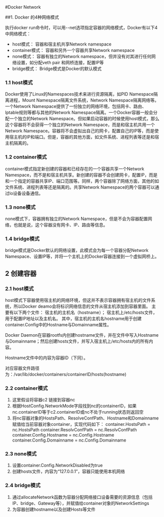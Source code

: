 #Docker Network

##1. Docker 的4种网络模式

执行docker run命令时，可以用--net选项指定容器的网络模式，Docker有以下4中网络模式：

- host模式： 容器和宿主机共享Network namespace
- container模式： 容器和另外一个容器共享Network namespace
- none模式： 容器有独立的Network namespace，但并没有对其进行任何网络设置，如分配veth pair 和网桥连接，配置IP等
- bridge模式： Bridge模式是Docker的默认模式


### 1.1	host模式
Docker使用了Linux的Namespaces技术来进行资源隔离，如PID Namespace隔离进程，Mount Namespace隔离文件系统，Network Namespace隔离网络等。一个Network Namespace提供了一份独立的网络环境，包括网卡、路由、Iptable规则等都与其他的Network Namespace隔离。一个Docker容器一般会分配一个独立的Network Namespace。但如果启动容器的时候使用host模式，那么这个容器将不会获得一个独立的Network Namespace，而是和宿主机共用一个Network Namespace。容器将不会虚拟出自己的网卡，配置自己的IP等，而是使用宿主机的IP和端口。但是，容器的其他方面，如文件系统、进程列表等还是和宿主机隔离的。

### 1.2	container模式
container模式指定新创建的容器和已经存在的一个容器共享一个Network Namespace，而不是和宿主机共享。新创建的容器不会创建网卡，配置IP，而是和一个指定的容器共享IP、端口范围等。同样，两个容器除了网络方面，其他的如文件系统、进程列表等还是隔离的。共享Network Namespace的两个容器可以通过lo设备设备通信。

### 1.3	none模式
none模式下，容器拥有独立的Network Namespace，但是不会为容器配置网络，也就是说，这个容器没有网卡、IP、路由等信息。
### 1.4	bridge模式
bridge模式是Docker默认的网络设置，此模式会为每一个容器分配Network Namespace、设置IP等，并将一个主机上的Docker容器连接到一个虚拟网桥上。
## 2 创建容器
### 2.1	host模式
host模式下容器使用宿主机的网络环境，但这并不表示容器拥有宿主机的文件系统，所以Docker deamo会将标识网络信息的文件从宿主机添加到容器里面。
主要有以下两个文件：
宿主机的主机名（hostname）；
宿主机上/etc/hosts文件，用于配置IP地址以及主机名。
其中，宿主机的主机名hostname用于创建container.Config中的Hostname与Domainname属性。

Docker Daemon在容器rootfs内创建hostname文件，并在文件中写入Hostname与Domainname；然后创建hosts文件，并写入宿主机上/etc/hosts内的所有内容。

Hostname文件中的内容为容器ID（下同）。

对应容器文件路径为：/var/lib/docker/containers/containerID/hosts(hostname)
### 2.2	container模式
1.	这里假设将容器c2 链接到容器nc
2.	根据HostConfig.NetworkMode字段找到nc的containerID，如果nc.containerID等于c2.containerID或nc不处于running状态则返回空
3.	将nc容器对象的HostsPath、ResolveConfPath、Hostname和Domainname赋值给当前容器对象container，实现代码如下：
			container.HostsPath = nc.HostsPath
			container.ResolvConfPath = nc.ResolvConfPath
			container.Config.Hostname = nc.Config.Hostname
			container.Config.Domainname = nc.Config.Domainname

### 2.3	none模式
1.	设置container.Config.NetworkDisabled为true
2.	创建hosts文件，内容为“127.0.0.1”，容器只能使用本机网络


### 2.4	bridge模式
1.	通过allocateNetwork函数为容器分配网络接口设备需要的资源信息（包括IP、bridge、Gateway等），并赋值给container对象的NetworkSettings
2.	为容器创建hostname以及创建Hosts等文件

